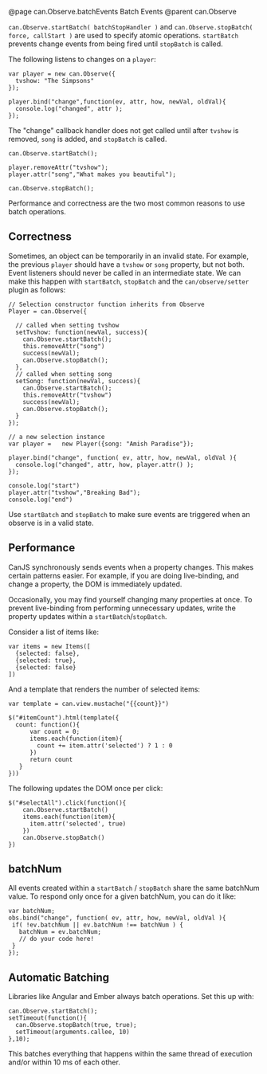@page can.Observe.batchEvents Batch Events
@parent can.Observe

`can.Observe.startBatch( batchStopHandler )` and
`can.Observe.stopBatch( force, callStart )`
are used to specify atomic operations. `startBatch`
prevents change events from being fired until `stopBatch` is called.

The following listens to changes on a `player`:

	var player = new can.Observe({
      tvshow: "The Simpsons"
    });
    
    player.bind("change",function(ev, attr, how, newVal, oldVal){
      console.log("changed", attr );
    });
    
The "change" callback handler does not get called until
after `tvshow` is removed, `song` is added, and `stopBatch` 
is called.
    
    can.Observe.startBatch();
    
    player.removeAttr("tvshow");
    player.attr("song","What makes you beautiful");
    
    can.Observe.stopBatch();

Performance and correctness are the two most common reasons
to use batch operations.

## Correctness

Sometimes, an object can be temporarily in an invalid 
state. For example, the previous `player` should have 
a `tvshow` or `song` property, but not both. Event listeners should 
never be called in an intermediate state.  We can make this happen 
with `startBatch`, `stopBatch` and
the `can/observe/setter` plugin as follows:

    // Selection constructor function inherits from Observe
    Player = can.Observe({
    
      // called when setting tvshow
      setTvshow: function(newVal, success){
        can.Observe.startBatch();
        this.removeAttr("song")
        success(newVal);
        can.Observe.stopBatch();
      },
      // called when setting song
      setSong: function(newVal, success){
        can.Observe.startBatch();
        this.removeAttr("tvshow")
        success(newVal);
        can.Observe.stopBatch();
      }
    });

    // a new selection instance
    var player =   new Player({song: "Amish Paradise"});

    player.bind("change", function( ev, attr, how, newVal, oldVal ){
      console.log("changed", attr, how, player.attr() );
    });
 
    console.log("start")
    player.attr("tvshow","Breaking Bad");
    console.log("end")

Use `startBatch` and `stopBatch` to make sure events 
are triggered when an observe is in a valid state. 

## Performance

CanJS synchronously sends events when a property changes.
This makes certain patterns easier. For example, if you 
are doing live-binding, and change a property, the DOM is 
immediately updated.

Occasionally, you may find yourself changing many properties at once. To 
prevent live-binding from performing unnecessary updates, 
write the property updates within a `startBatch`/`stopBatch`.

Consider a list of items like:

    var items = new Items([
      {selected: false},
      {selected: true},
      {selected: false}
    ])

And a template that renders the number of selected items:

    var template = can.view.mustache("{{count}}")

	$("#itemCount").html(template({
	  count: function(){
	      var count = 0;
	      items.each(function(item){
	        count += item.attr('selected') ? 1 : 0
	      })
	      return count
	   }
	}))

The following updates the DOM once per click:

    $("#selectAll").click(function(){
        can.Observe.startBatch()
        items.each(function(item){
          item.attr('selected', true)
        })
        can.Observe.stopBatch()
    })

## batchNum

All events created within a `startBatch` / `stopBatch` share the same batchNum value. To 
respond only once for a given batchNum, you can do it like:

    var batchNum;
    obs.bind("change", function( ev, attr, how, newVal, oldVal ){
     if( !ev.batchNum || ev.batchNum !== batchNum ) {
       batchNum = ev.batchNum;
       // do your code here!
     }
    });

## Automatic Batching

Libraries like Angular and Ember always batch 
operations. Set this up with:

    can.Observe.startBatch();
    setTimeout(function(){
      can.Observe.stopBatch(true, true);
      setTimeout(arguments.callee, 10)
    },10);

This batches everything that happens within the same thread of execution
and/or within 10 ms of each other. 
